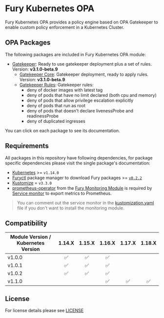 # Fury Kubernetes OPA

Fury Kubernetes OPA provides a policy engine based on OPA Gatekeeper to enable custom policy enforcement in a
Kubernetes Cluster.

## OPA Packages

The following packages are included in Fury Kubernetes OPA module:

- [Gatekeeper](katalog/gatekeeper): Ready to use gatekeeper deployment plus a set of rules. Version: **v3.1.0-beta.9**
  - [Gatekeeper Core](katalog/gatekeeper/core): Gatekeeper deployment, ready to apply rules. Version: **v3.1.0-beta.9**
  - [Gatekeeper Rules](katalog/gatekeeper/rules): Gatekeeper rules:
    - deny of docker images with latest tag
    - deny of pods that have no limit declared (both cpu and memory)
    - deny of pods that allow privilege escalation explicitly
    - deny of pods that run as root
    - deny of pods that doesn't declare livenessProbe and readinessProbe
    - deny of duplicated ingresses

You can click on each package to see its documentation.

## Requirements

All packages in this repository have following dependencies, for package
specific dependencies please visit the single package's documentation:

- [Kubernetes](https://kubernetes.io) >= `v1.14.0`
- [Furyctl](https://github.com/sighupio/furyctl) package manager to download
    Fury packages >= [`v0.2.2`](https://github.com/sighupio/furyctl/releases/tag/v0.2.2)
- [Kustomize](https://github.com/kubernetes-sigs/kustomize) = `v3.3.0`
- [prometheus-operator](https://github.com/sighupio/fury-kubernetes-monitoring/tree/master/katalog/prometheus-operator)
from the [Fury Monitoring Module](https://github.com/sighupio/fury-kubernetes-monitoring) is required by
[Service monitor](./katalog/gatekeeper/core/service-monitor.yml) to export metrics to Prometheus.

> You can comment out the service monitor in the [kustomization.yaml](./katalog/gatekeeper/core/kustomization.yaml)
file if you don't want to install the monitoring module.

## Compatibility

| Module Version / Kubernetes Version |       1.14.X       |       1.15.X       |       1.16.X       |       1.17.X       |       1.18.X       |
| ----------------------------------- | :----------------: | :----------------: | :----------------: | :----------------: | :----------------: |
| v1.0.0                              | :white_check_mark: | :white_check_mark: | :white_check_mark: |                    |                    |
| v1.0.1                              | :white_check_mark: | :white_check_mark: | :white_check_mark: |                    |                    |
| v1.0.2                              | :white_check_mark: | :white_check_mark: | :white_check_mark: |                    |                    |
| v1.1.0                              |                    |                    | :white_check_mark: | :white_check_mark: | :white_check_mark: |

## License

For license details please see [LICENSE](./LICENSE)
